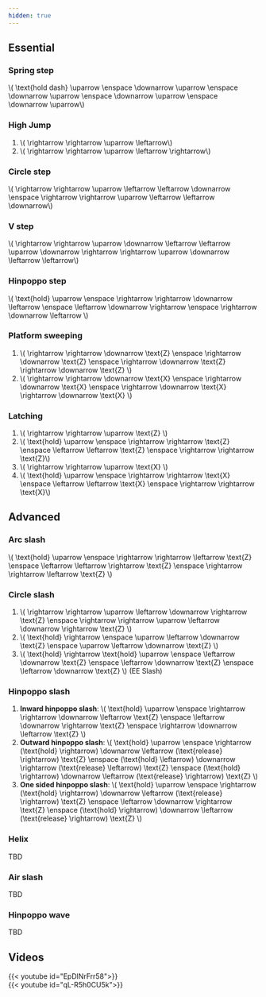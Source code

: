 ```yaml
---
hidden: true
---
```


## Essential

### Spring step

\\( \text{hold dash} \uparrow \enspace \downarrow \uparrow \enspace \downarrow \uparrow \enspace \downarrow \uparrow \enspace \downarrow \uparrow\\)

### High Jump

1. \\( \rightarrow \rightarrow \uparrow \leftarrow\\)
2. \\( \rightarrow \rightarrow \uparrow \leftarrow \rightarrow\\)

### Circle step

\\( \rightarrow \rightarrow \uparrow \leftarrow \leftarrow \downarrow \enspace \rightarrow \rightarrow \uparrow \leftarrow \leftarrow \downarrow\\)

### V step

\\( \rightarrow \rightarrow \uparrow \downarrow \leftarrow \leftarrow \uparrow \downarrow \rightarrow \rightarrow \uparrow \downarrow \leftarrow \leftarrow\\)

### Hinpoppo step

\\( \text{hold} \uparrow \enspace \rightarrow \rightarrow \downarrow \leftarrow \enspace \leftarrow \downarrow \rightarrow \enspace \rightarrow \downarrow \leftarrow \\)

### Platform sweeping

1. \\( \rightarrow \rightarrow \downarrow \text{Z} \enspace \rightarrow \downarrow \text{Z} \enspace \rightarrow \downarrow \text{Z} \rightarrow \downarrow \text{Z} \\)
2. \\( \rightarrow \rightarrow \downarrow \text{X} \enspace \rightarrow \downarrow \text{X} \enspace \rightarrow \downarrow \text{X} \rightarrow \downarrow \text{X} \\)

### Latching

1. \\( \rightarrow \rightarrow \uparrow \text{Z} \\) 
2. \\( \text{hold} \uparrow \enspace \rightarrow \rightarrow \text{Z} \enspace \leftarrow \leftarrow \text{Z} \enspace \rightarrow \rightarrow \text{Z}\\)
3. \\( \rightarrow \rightarrow \uparrow \text{X} \\)
4. \\( \text{hold} \uparrow \enspace \rightarrow \rightarrow \text{X} \enspace \leftarrow \leftarrow \text{X} \enspace \rightarrow \rightarrow \text{X}\\)

## Advanced

### Arc slash

\\( \text{hold} \uparrow \enspace \rightarrow \rightarrow \leftarrow \text{Z} \enspace \leftarrow \leftarrow \rightarrow \text{Z} \enspace \rightarrow \rightarrow \leftarrow \text{Z} \\)

### Circle slash

1. \\( \rightarrow \rightarrow \uparrow \leftarrow \downarrow \rightarrow \text{Z} \enspace \rightarrow \rightarrow \uparrow \leftarrow \downarrow \rightarrow \text{Z} \\)
2. \\( \text{hold} \rightarrow \enspace \uparrow \leftarrow \downarrow \text{Z} \enspace \uparrow \leftarrow \downarrow \text{Z} \\)
2. \\( \text{hold} \rightarrow \text{hold} \uparrow \enspace \leftarrow \downarrow \text{Z} \enspace \leftarrow \downarrow \text{Z} \enspace \leftarrow \downarrow \text{Z} \\) (EE Slash)

### Hinpoppo slash

1. **Inward hinpoppo slash**: \\( \text{hold} \uparrow \enspace \rightarrow \rightarrow \downarrow \leftarrow \text{Z} \enspace \leftarrow \downarrow \rightarrow  \text{Z} \enspace \rightarrow \downarrow \leftarrow \text{Z} \\)
2. **Outward hinpoppo slash**: \\( \text{hold} \uparrow \enspace \rightarrow (\text{hold} \rightarrow) \downarrow \leftarrow (\text{release} \rightarrow) \text{Z} \enspace (\text{hold} \leftarrow) \downarrow \rightarrow (\text{release} \leftarrow) \text{Z} \enspace (\text{hold} \rightarrow) \downarrow \leftarrow (\text{release} \rightarrow) \text{Z} \\)
3. **One sided hinpoppo slash**: \\( \text{hold} \uparrow \enspace \rightarrow (\text{hold} \rightarrow) \downarrow \leftarrow (\text{release} \rightarrow) \text{Z} \enspace \leftarrow \downarrow \rightarrow  \text{Z} \enspace (\text{hold} \rightarrow) \downarrow \leftarrow (\text{release} \rightarrow) \text{Z} \\)

### Helix
TBD

### Air slash
TBD

### Hinpoppo wave
TBD

## Videos
<div class="row">
  <div class="col-sm mb-3 mr-1 mt-1">{{< youtube id="EpDlNrFrr58">}}</div>
  <div class="col-sm mb-3 mr-1 mt-1">{{< youtube id="qL-R5h0CU5k">}}</div>
</div>
